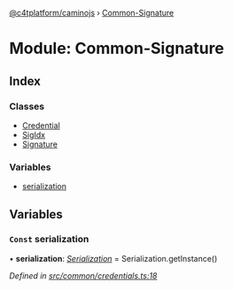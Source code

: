 [@c4tplatform/caminojs](../README.md) › [Common-Signature](common_signature.md)

# Module: Common-Signature

## Index

### Classes

* [Credential](../classes/common_signature.credential.md)
* [SigIdx](../classes/common_signature.sigidx.md)
* [Signature](../classes/common_signature.signature.md)

### Variables

* [serialization](common_signature.md#const-serialization)

## Variables

### `Const` serialization

• **serialization**: *[Serialization](../classes/utils_serialization.serialization.md)* = Serialization.getInstance()

*Defined in [src/common/credentials.ts:18](https://github.com/chain4travel/caminojs/blob/8077d740/src/common/credentials.ts#L18)*
